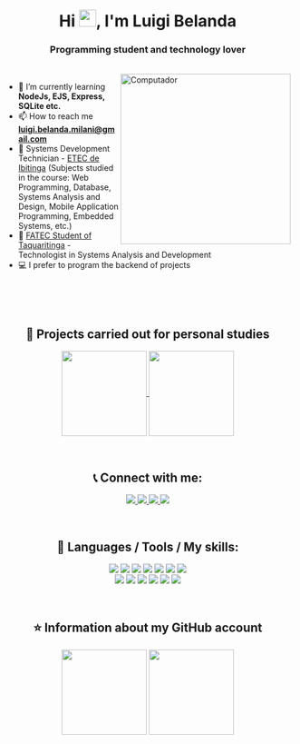 <h1 align="center">Hi <img src="https://raw.githubusercontent.com/kaueMarques/kaueMarques/master/hi.gif" width="30px" height="30px">, I'm Luigi Belanda</h1>
<h3 align="center">Programming student and technology lover</h3>

<br>

<img src="https://raw.githubusercontent.com/MicaelliMedeiros/micaellimedeiros/master/image/computer-illustration.png" min-width="300px" max-width="300px" width="300px" align="right" alt="Computador">

- 🌱 I’m currently learning **NodeJs, EJS, Express, SQLite etc.**
- 📫 How to reach me **luigi.belanda.milani@gmail.com**
- 🏫 Systems Development Technician - <a href="https://etecdeibitinga.wixsite.com/novo">ETEC de Ibitinga</a> (Subjects studied in the course: Web Programming, Database, Systems Analysis and Design, Mobile Application Programming, Embedded Systems, etc.)
- 🔬 <a href="https://www.fatectq.edu.br"/>FATEC Student of Taquaritinga</a> - Technologist in Systems Analysis and Development
- 💻 I prefer to program the backend of projects

<br>
<br>
<br>

<h2 align="center"> 📒 Projects carried out for personal studies </h2>
<p align="center">
  <a href="https://github.com/LuigiBelanda/NLW-Together-Rocket.q">
    <img align="center" height="150em" src="https://github-readme-stats.vercel.app/api/pin/?username=LuigiBelanda&repo=NLW-Together-Rocket.q&theme=midnight-purple">
  </a>
   
  <a href="https://github.com/LuigiBelanda/readme-cli-create">
    <img align="center" height="150em" src="https://github-readme-stats.vercel.app/api/pin/?username=LuigiBelanda&repo=readme-cli-create&theme=midnight-purple">
  </a>
</p>

<br>

<h2 align="center">📞 Connect with me:</h2>
<p align="center">
    <a href="https://linkedin.com/in/luigi-belanda-752436183/" target="blank">
        <img src="https://img.shields.io/badge/LinkedIn-0077B5?style=for-the-badge&logo=linkedin&logoColor=white">
    </a>
    <a href="https://instagram.com/luigibelanda" target="blank">
        <img src="https://img.shields.io/badge/Instagram-E4405F?style=for-the-badge&logo=instagram&logoColor=white">
    </a>
    <a href="https://medium.com/@luigibelanda"> 
      <img src="https://img.shields.io/badge/Medium-12100E?style=for-the-badge&logo=medium&logoColor=white">
    </a>
    <a href="https://dev.to/luigibelanda"> 
      <img src="https://img.shields.io/badge/dev.to-0A0A0A?style=for-the-badge&logo=dev.to&logoColor=white">
    </a>
</p>
    
<br>

<h2 align="center">🚀 Languages / Tools / My skills:</h2>
<p align="center"> 
    <img src="https://img.shields.io/badge/JavaScript-F7DF1E?style=for-the-badge&logo=javascript&logoColor=black">
    <img src="https://img.shields.io/badge/HTML5-E34F26?style=for-the-badge&logo=html5&logoColor=white">
    <img src="https://img.shields.io/badge/CSS3-1572B6?style=for-the-badge&logo=css3&logoColor=white">
    <img src="https://img.shields.io/badge/Python-14354C?style=for-the-badge&logo=python&logoColor=white">
    <img src="https://img.shields.io/badge/PHP-777BB4?style=for-the-badge&logo=php&logoColor=white">
    <img src="https://img.shields.io/badge/Express.js-404D59?style=for-the-badge">
    <img src="https://img.shields.io/badge/Bootstrap-563D7C?style=for-the-badge&logo=bootstrap&logoColor=white">
    <br>
    <img src="https://img.shields.io/badge/jQuery-0769AD?style=for-the-badge&logo=jquery&logoColor=white">
    <img src="https://img.shields.io/badge/MySQL-00000F?style=for-the-badge&logo=mysql&logoColor=white">
    <img src="https://img.shields.io/badge/MongoDB-4EA94B?style=for-the-badge&logo=mongodb&logoColor=white">
    <img src="https://img.shields.io/badge/SQLite-07405E?style=for-the-badge&logo=sqlite&logoColor=white">
    <img src="https://img.shields.io/badge/Git-E34F26?style=for-the-badge&logo=git&logoColor=white">
    <img src="https://img.shields.io/badge/Linux-E34F26?style=for-the-badge&logo=linux&logoColor=black">
</p>

<br>

<h2 align="center"> ⭐ Information about my GitHub account </h2>
<div align="center">
    <img height="150em" align="center" src="https://github-readme-stats.vercel.app/api?username=LuigiBelanda&show_icons=true&theme=midnight-purple&include_all_commits=true&count_private=true"/> 
    <img height="150em" align="center" src="https://github-readme-stats.vercel.app/api/top-langs/?username=ellen2121&&layout=compact&hide=shell&theme=midnight-purple"/>
</div>
